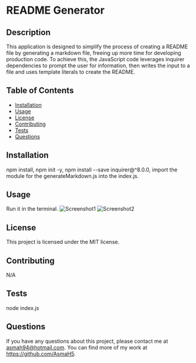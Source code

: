 # README Generator
  ## Description

  This application is designed to simplify the process of creating a README file by generating a markdown file, freeing up more time for developing production code. To achieve this, the JavaScript code leverages inquirer dependencies to prompt the user for information, then writes the input to a file and uses template literals to create the README.	
  
  ## Table of Contents
  
  - [Installation](#installation)
  - [Usage](#usage)
  - [License](#license)
  - [Contributing](#contributing)
  - [Tests](#tests)
  - [Questions](#questions)
  
  ## Installation
  
  npm install, npm init -y, npm install --save inquirer@^8.0.0, import the module for the generateMarkdown.js into the index.js.
  
  ## Usage
  
  Run it in the terminal.
    ![Screenshot1](https://github.com/AsmaH5/README-Generator/assets/97250633/ca9adecf-0391-4b75-a5d5-c19d465c505d)
    ![Screenshot2](https://github.com/AsmaH5/README-Generator/assets/97250633/331e70e1-9373-494b-a579-9b5e521ab4df)
  ## License
  
  This project is licensed under the MIT license.
  
  ## Contributing
  
  N/A
  
  ## Tests
  
  node index.js
  
  ## Questions
  
  If you have any questions about this project, please contact me at asmah94@hotmail.com. You can find more of my work at https://github.com/AsmaH5.
  
